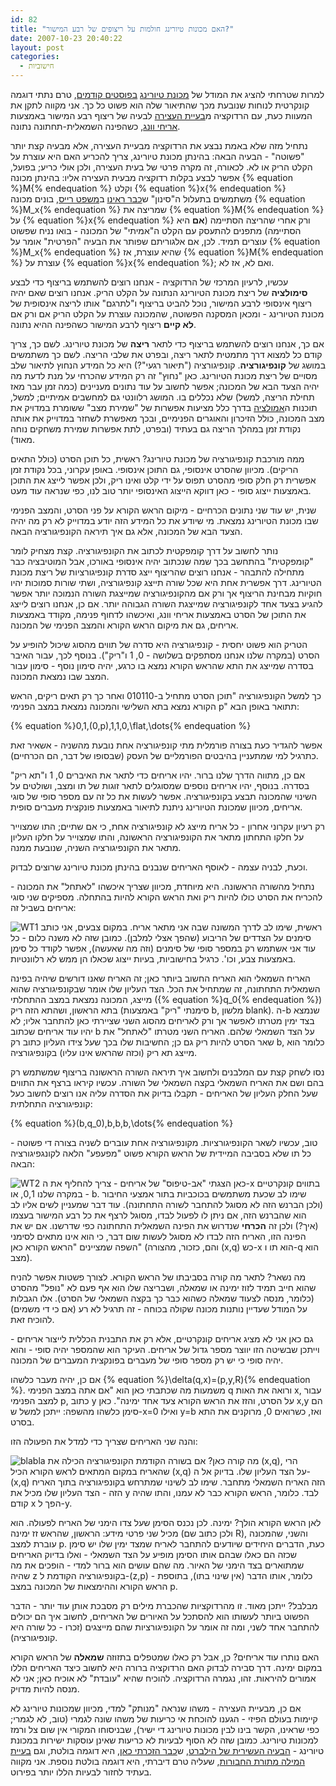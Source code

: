 ```yaml
---
id: 82
title: "האם מכונות טיורינג חולמות על ריצופים של רבע המישור?"
date: 2007-10-23 20:40:22
layout: post
categories: 
  - חישוביות
---
```

למרות שטרחתי להציג את המודל של <a href="http://he.wikipedia.org/wiki/%D7%9E%D7%9B%D7%95%D7%A0%D7%AA_%D7%98%D7%99%D7%95%D7%A8%D7%99%D7%A0%D7%92">מכונת טיורינג</a> <a href="http://www.gadial.net/?p=62">בפוסטים קודמים</a>, טרם נתתי דוגמה קונקרטית לנוחות שנובעת מכך שהתיאור שלה הוא פשוט כל כך. אני מקווה לתקן את המעוות כעת, עם הרדוקציה מ<a href="http://www.gadial.net/?p=64">בעיית העצירה</a> לבעיה של ריצוף רבע המישור באמצעות <a href="http://en.wikipedia.org/wiki/Wang_tile">אריחי וונג</a>, כשהפינה השמאלית-תחתונה נתונה.

נתחיל מזה שלא באמת נבצע את הרדוקציה מבעיית העצירה, אלא מבעיה קצת יותר "פשוטה" - הבעיה הבאה: בהינתן מכונת טיורינג, צריך להכריע האם היא עוצרת על הקלט הריק או לא. לכאורה, זה מקרה פרטי של בעית העצירה, ולכן אולי כריע; בפועל, אפשר לבצע בקלות רדוקציה מבעית העצירה אליו: בהינתן מכונה {% equation %}M{% endequation %} וקלט {% equation %}x{% endequation %} משתמשים בתעלול ה"סינון" ש<a href="http://www.gadial.net/?p=70">כבר ראינו</a> ב<a href="http://he.wikipedia.org/wiki/%D7%9E%D7%A9%D7%A4%D7%98_%D7%A8%D7%99%D7%99%D7%A1">משפט רייס</a>, בונים מכונה {% equation %}M_x{% endequation %} שמריצה את {% equation %}M{% endequation %} על {% equation %}x{% endequation %} ורק אחרי שהריצה הסתיימה (<strong>אם</strong> היא הסתיימה) מתפנים להתעסק עם הקלט ה"אמיתי" של המכונה - בואו נניח שפשוט עוצרים תמיד. לכן, אם אלגוריתם שפותר את הבעיה "הפרטית" אומר על {% equation %}M_x{% endequation %} שהיא עוצרת, אז {% equation %}M{% endequation %} עוצרת על {% equation %}x{% endequation %}; ואם לא, אז לא.

עכשיו, לרעיון המרכזי של הרדוקציה - אנחנו רוצים להשתמש בריצוף כדי לבצע <strong>סימולציה</strong> של ריצת מכונת הטיורינג הנתונה על הקלט הריק.  אנחנו רוצים שאם יהיה ריצוף אינסופי לרבע המישור, נוכל להביט בריצוף ו"לתרגם" אותו לריצה אינסופית של מכונת הטיורינג - ומכאן המסקנה הפשוטה, שהמכונה עוצרת על הקלט הריק אם ורק אם <strong>לא קיים</strong> ריצוף לרבע המישור כשהפינה ההיא נתונה.

אם כך, אנחנו רוצים להשתמש בריצוף כדי לתאר <strong>ריצה</strong> של מכונת טיורינג. לשם כך, צריך קודם כל למצוא דרך מתמטית לתאר ריצה, ובפרט את שלבי הריצה. לשם כך משתמשים במושג של <strong>קונפיגורציה</strong>. קונפיגורציה ("תיאור רגעי"?) היא כל המידע הנחוץ לתיאור שלב מסויים של ריצת מכונת הטיורינג. כאן "נחוץ" זה רק המידע שהכרחי על מנת לדעת מה יהיה הצעד הבא של המכונה; אפשר לחשוב על עוד נתונים מעניינים (כמה זמן עבר מאז תחילת הריצה, למשל) שלא נכללים בו. המושג רלוונטי גם למחשבים אמיתיים; למשל, תוכנות ה<a href="http://en.wikipedia.org/wiki/Emulator">אמולציה</a> בדרך כלל מציעות אפשרות של "שמירת מצב" ששומרת במדויק את מצב המכונה, כולל הזיכרון והאוגרים הפנימיים, ובכך מאפשרת לשחזר במדוייק את אותה נקודת זמן במהלך הריצה גם בעתיד (ובפרט, לתת אפשרות שמירת משחקים נוחה מאוד).

ממה מורכבת קונפיגורציה של מכונת טיורינג? ראשית, כל תוכן הסרט (כולל התאים הריקים). מכיוון שהסרט אינסופי, גם התוכן אינסופי. באופן עקרוני, בכל נקודת זמן אפשרית רק חלק סופי מהסרט תפוס על ידי קלט ואינו ריק, ולכן אפשר לייצג את התוכן באמצעות ייצוג סופי - כאן דווקא הייצוג האינסופי יותר טוב לנו, כפי שנראה עוד מעט.

שנית, יש עוד שני נתונים הכרחיים - מיקום הראש הקורא על פני הסרט, והמצב הפנימי שבו מכונת הטיורינג נמצאת. מי שיודע את כל המידע הזה יודע במדוייק לא רק מה יהיה הצעד הבא של המכונה, אלא גם איך תיראה הקונפיגורציה הבאה.

נותר לחשוב על דרך קומפקטית לכתוב את הקונפיגורציה. קצת מצחיק לומר "קומפקטית" בהתחשב בכך שמה שנכתוב יהיה אינסופי באורכו, אבל המוטיבציה כבר מתחילה להתבהר - אנחנו רוצים שהריצוף ייצג סדרת קונפיגורציות של ריצת מכונת הטיורינג. דרך אפשרית אחת היא שכל שורה תייצג קונפיגורציה, ושתי שורות סמוכות יהיו חוקיות מבחינת הריצוף אך ורק אם מהקונפיגורציה שמייצגת השורה הנמוכה יותר אפשר להגיע בצעד אחד לקונפיגורציה שמייצגת השורה הגבוהה יותר. אם כן, אנחנו רוצים לייצג את התוכן של הסרט באמצעות אריחי וונג, ואיכשהו לדחוף פנימה, מקודד באמצעות אריחים, גם את מיקום הראש הקורא והמצב הפנימי של המכונה.

הטריק הוא פשוט יחסית - קונפיגורציה היא סדרה של תווים מהסוג שיכול להופיע על הסרט (במקרה שלנו אנחנו מסתפקים בשלושה - 0, 1 ו"ריק"). בנוסף לכך, עבור האיבר בסדרה שמייצג את התא שהראש הקורא נמצא בו כרגע, יהיה סימון נוסף - סימון עבור המצב שבו נמצאת המכונה.

כך למשל הקונפיגורציה "תוכן הסרט מתחיל ב-010110 ואחר כך רק תאים ריקים, הראש הקורא נמצא בתא השלישי והמכונה נמצאת במצב הפנימי p" תתואר באופן הבא:

{% equation %}0,1,(0,p),1,1,0,\flat,\dots{% endequation %}

אפשר להגדיר כעת בצורה פורמלית מתי קונפיגורציה אחת נובעת מהשניה - אשאיר זאת כתרגיל למי שמתעניין בהיבטים הפורמליים של העסק (שבסופו של דבר, הם הכרחיים).

אם כן, מתווה הדרך שלנו ברור. יהיו אריחים כדי לתאר את האיברים 0, 1 ו"תא ריק" בסדרה. בנוסף, יהיו אריחים נוספים שמסוגלים לתאר זוגות של תו ומצב, ושולטים על השינוי שהמכונה תבצע בקונפיגורציה. אפשר לעשות את כל זה עם מספר סופי של סוגי אריחים, מכיוון שמכונת הטיורינג ניתנת לתיאור באמצעות פונקצית מעברים סופית.

רק רעיון עקרוני אחרון - כל אריח מייצג לא קונפיגורציה אחת, כי אם שתיים; התו שמצוייר על חלקו התחתון מתאר את הקונפיגורציה הראשונה, והתו שמצוייר על חלקו העליון מתאר את הקונפיגורציה השניה, שנובעת ממנה.

וכעת, לבניה עצמה - לאוסף האריחים שנבנים בהינתן מכונת טיורינג שרוצים לבדוק.

נתחיל מהשורה הראשונה. היא מיוחדת, מכיוון שצריך איכשהו "לאתחל" את המכונה - להכריח את הסרט כולו להיות ריק ואת הראש הקורא להיות בהתחלה. מספיקים שני סוגי אריחים בשביל זה:

<img src="http://www.gadial.net/wp-content/uploads/2007/10/wt1.png" alt="WT1" />
ראשית, שימו לב לדרך המשונה שבה אני מתאר אריח. במקום צבעים, אני כותב סימנים על הצדדים של הריבוע (שהפך אצלי למלבן). כמובן שזה לא משנה כלום - כל עוד אני אשתמש רק במספר סופי של סימנים (וזה מה שאעשה), אפשר לקודד כל סימן באמצעות צבע, וכו'. כרגיל בחישוביות, בעיות ייצוג שכאלו הן ממש לא רלוונטיות.

האריח השמאלי הוא  האריח החשוב ביותר כאן; זה האריח שאנו דורשים שיהיה בפינה השמאלית התחתונה, זה שמתחיל את הכל. הצד העליון שלו  אומר שבקונפיגורציה שהוא מייצג, המכונה נמצאת במצב ההתחלתי ({% equation %}q_0{% endequation %}) בתא הראשון, ושהתא הזה ריק (סימנתי "ריק" באמצעות b, מלשון blank). ה-b שנמצא בצד ימין מטרתו לאפשר אך ורק לאריחים מהסוג השני שציירתי כאן להתחבר אליו; לא יהיו עוד אריחים שכתוב b על הצד השמאלי שלהם. האריח השני מטרתו "לאתחל" את שאר הסרט להיות ריק גם כן; החשיבות שלו בכך שעל צידו העליון כתוב רק b, כלומר הוא מייצג תא ריק (וכזה שהראש אינו עליו) בקונפיגורציה.

נסו לשחק קצת עם המלבנים ולחשוב איך תיראה השורה הראשונה בריצוף שמשתמש רק בהם ושם את האריח השמאלי בקצה השמאלי של השורה. עכשיו קיראו ברצף את התווים שעל החלק העליון של האריחים - תקבלו בדיוק את הסדרה עליה אנו רוצים לחשוב כעל קונפיגורציה התחלתית:

{% equation %}(b,q_0),b,b,b,\dots{% endequation %}

טוב, עכשיו לשאר הקונפיגורציות. מקונפיגורציה אחת עוברים לשניה בצורה די פשוטה - כל תו שלא בסביבה המיידית של הראש הקורא פשוט "מפעפע" הלאה לקונגפיגורציה הבאה:

<img src="http://www.gadial.net/wp-content/uploads/2007/10/wt2.png" alt="WT2" />
כאן הצגתי "אב-טיפוס" של אריחים - צריך להחליף את ה-x בתווים קונקרטיים - במקרה שלנו 0,1, או b. שימו לב שכעת משתמשים בכוכביות בתור אמצעי החיבור (ולכן הברנש הזה לא מסוגל להתחבר לשורה התחתונה). עוד דבר שמעניין לשים אליו לב הוא שהברנש הזה, אם ניתן לו לפעול לבדו, מסוגל לרצף את כל רבע המישור בעצמו (איך?) ולכן זה <strong>הכרחי</strong> שנדרוש את הפינה השמאלית התחתונה כפי שדרשנו. אם יש את הפינה הזו, האריח הזה לבדו לא מסוגל לעשות שום דבר, כי הוא אינו מתאים לסימני השפה שמציינים "הראש הקורא כאן" (והם, כזכור, מהצורה (x,q) כש-x הוא תו ו-q הוא מצב).

מה נשאר? לתאר מה קורה בסביבתו של הראש הקורא. לצורך פשטות אפשר להניח שהוא חייב תמיד לזוז ימינה או שמאלה, ושבריצה שלו הוא אף פעם לא "נופל" מהסרט (כלומר, מנסה לצעוד שמאלה כשהוא כבר כך בקצה השמאלי של הסרט). אלו הגבלות על המודל שעדיין נותנות מכונה שקולה בכוחה - זה תרגיל לא רע (אם כי די משמים) להוכיח זאת.

גם כאן אני לא מציג אריחים קונקרטיים, אלא רק את התבנית הכללית לייצור אריחים - וייתכן שבשיטה הזו יווצר מספר גדול של אריחים. העיקר הוא שהמספר יהיה סופי - והוא יהיה סופי כי יש רק מספר סופי של מעברים בפונקצית המעברים של המכונה.

אם כן, יהיה מעבר כלשהו {% equation %}\delta(q,x)=(p,y,R){% endequation %}. משמעות מה שכתבתי כאן הוא "אם אתה במצב הפנימי q ורואה את האות x, עבור למצב הפנימי p, כתוב y על הסרט, והזז את הראש הקורא צעד אחד ימינה". כאן x,y הם סימן כלשהו מהשפה: ייתכן למשל ש-x=0 ואילו y=b ואז, כשרואים 0, מרוקנים את התא בסרט.

והנה שני האריחים שצריך כדי למדל את הפעולה הזו:

<img src="http://www.gadial.net/wp-content/uploads/2007/10/blabla.png" alt="blabla" />
מה קורה כאן? אם בשורה הקודמת הקונפיגורציה הכילה את (x,q), הרי שהאריח במקום המתאים לראש הקורא הכיל (x,q) על הצד העליון שלו. בדיוק אל ה-(x,q) הזה האריח השמאלי מתחבר. שימו לב לשינוי שמתרחש בקונפיגורציה בתוך האריח הזה - הצד העליון שלו מכיל את y לבד. כלומר, הראש הקורא כבר לא עמנו, והתו שהיה קודם x הפך ל-y.

לאן הראש הקורא הולך? ימינה. לכן נכנס הסימן שעל צדו הימני של האריח לפעולה. הוא מכיל שני פרטי מידע: הראשון, שהראש זז ימינה (ולכן כתוב שם R), והשני, שהמכונה עוברת למצב p. כעת, הדברים היחידים שיודעים להתחבר לאריח שמצד ימין שלו יש סימן שכזה הם כאלו שבהם אותו הסימן מופיע על הצד השמאלי - ואלו בדיוק האריחים שמתוארים בצד הימני של האיור. מה שהם עושים הוא ברור למדי - הופכים את מה שהיה z בקונפיגורציה הקודמת ל-(z,p)  - כלומר, אותו הדבר (אין שינוי בתו), בתוספת הראש הקורא וההימצאות של המכונה במצב p.

מבלבל? ייתכן מאוד. זו מהרדוקציות שהכברת מילים רק מסבכת אותן עוד יותר - הדבר הפשוט ביותר לעשותו הוא להסתכל על האיורים של האריחים, לחשוב איך הם יכולים להתחבר אחד לשני, ומה זה אומר על הקונפיגורציות שהם מייצגים (זכרו - כל שורה היא קונפיגורציה).

האם נותרו עוד אריחים? כן, אבל רק כאלו שמטפלים בתזוזה <strong>שמאלה</strong> של הראש הקורא במקום ימינה. דרך סבירה לבדוק האם הרדוקציה ברורה היא לחשוב כיצד האריחים הללו אמורים להיראות. זהו, נגמרה הרדוקציה. להוכיח שהיא "עובדת" לא אוכיח כאן; אני לא מנסה להיות מדויק.

אם כן, מבעיית העצירה - משהו שנראה "מנותק" למדי, מכיוון שמכונות טיורינג לא קיימות בעולם הפיזי - הגענו להוכחת אי כריעות של משהו שונה לגמרי (טוב, לא לגמרי; כפי שראינו, הקשר בינו לבין מכונות טיורינג די ישיר), שבניסוחו המקורי אין שום צל ורמז למכונות טיורינג. כמובן שזה לא הסוף לבעיות לא כריעות שאינן עוסקות ישירות במכונת טיורינג - <a href="http://he.wikipedia.org/wiki/%D7%94%D7%91%D7%A2%D7%99%D7%94_%D7%94%D7%A2%D7%A9%D7%99%D7%A8%D7%99%D7%AA_%D7%A9%D7%9C_%D7%94%D7%99%D7%9C%D7%91%D7%A8%D7%98">הבעיה העשירית של הילברט</a>, ש<a href="http://www.gadial.net/?p=58">כבר הזכרתי כאן</a>, היא דוגמה בולטת, וגם <a href="http://en.wikipedia.org/wiki/Word_problem_for_groups">בעיית המילה מתורת החבורות</a>, שעליה טרם דיברתי, היא דוגמה בולטת נוספת. אני מקווה בעתיד לחזור לבעיות הללו יותר בפירוט.
